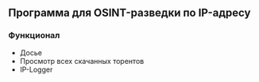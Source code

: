 ## Программа для OSINT-разведки по IP-адресу

### Функционал
- Досье
- Просмотр всех скачанных торентов
- IP-Logger
